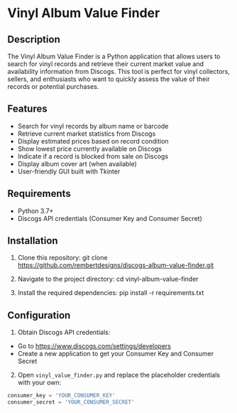 # Vinyl Album Value Finder

## Description

The Vinyl Album Value Finder is a Python application that allows users to search for vinyl records and retrieve their current market value and availability information from Discogs. This tool is perfect for vinyl collectors, sellers, and enthusiasts who want to quickly assess the value of their records or potential purchases.

## Features

- Search for vinyl records by album name or barcode
- Retrieve current market statistics from Discogs
- Display estimated prices based on record condition
- Show lowest price currently available on Discogs
- Indicate if a record is blocked from sale on Discogs
- Display album cover art (when available)
- User-friendly GUI built with Tkinter

## Requirements

- Python 3.7+
- Discogs API credentials (Consumer Key and Consumer Secret)

## Installation

1. Clone this repository:
git clone https://github.com/rembertdesigns/discogs-album-value-finder.git

2. Navigate to the project directory:
cd vinyl-album-value-finder

3. Install the required dependencies:
pip install -r requirements.txt

## Configuration

1. Obtain Discogs API credentials:
- Go to https://www.discogs.com/settings/developers
- Create a new application to get your Consumer Key and Consumer Secret

2. Open `vinyl_value_finder.py` and replace the placeholder credentials with your own:
```python
consumer_key = 'YOUR_CONSUMER_KEY'
consumer_secret = 'YOUR_CONSUMER_SECRET'
